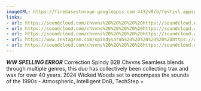 ```yaml
---
imageURL: https://firebasestorage.googleapis.com:443/v0/b/festivl.appspot.com/o/userContent%2FA1724E1F-AADA-44BB-929F-3D81110A12FC.png?alt=media&token=f87e261c-b56c-479a-bb69-b6e603834daf
links:
- url: https://soundcloud.com/chvvns%20%20%20%20%20https://soundcloud.com/spindy-sarah
- url: https://soundcloud.com/chvvns%20%20%20%20%20https://soundcloud.com/spindy-sarah
- url: https://soundcloud.com/chvvns%20%20%20%20%20https://soundcloud.com/spindy-sarah
- url: https://www.instagram.com/spindysarah%20%20%20%20%20%20https://www.instagram.com/chvvn5
- url: https://soundcloud.com/chvvns%20%20%20%20%20https://soundcloud.com/spindy-sarah
---
```

***WW SPELLING ERROR***    Correction  Spindy B2B Chvvns
Seamless blends through multiple genres, this duo has collectively been collecting trax and wax for over 40 years.  2024 Wicked Woods set to encompass the sounds of the 1990s - Atmospheric, Intelligent DnB, TechStep +
